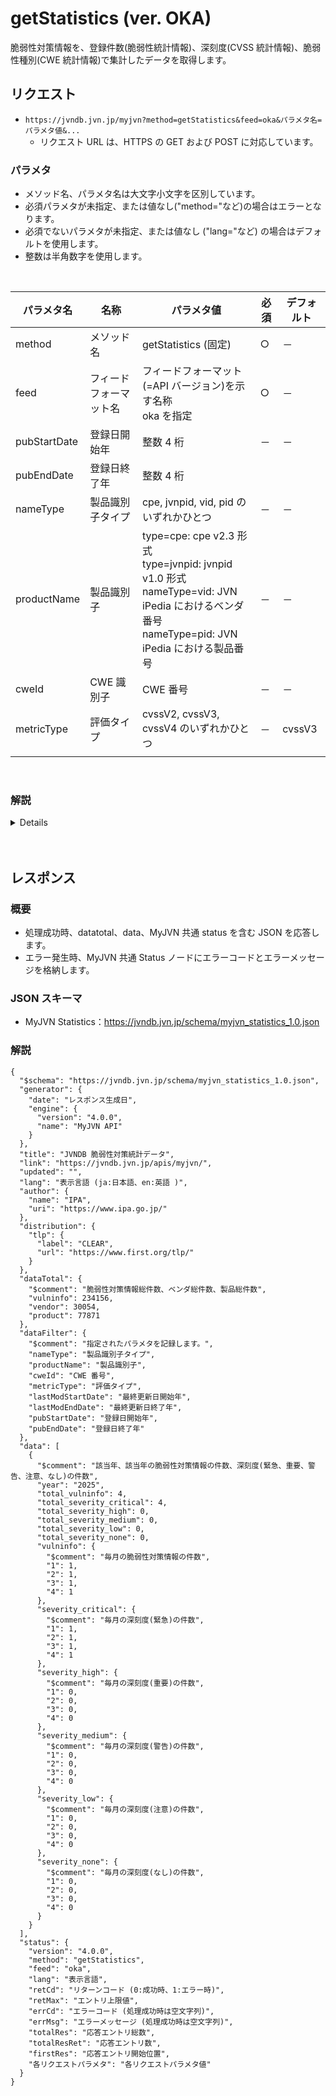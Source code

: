 # getStatistics (ver. OKA)

脆弱性対策情報を、登録件数(脆弱性統計情報)、深刻度(CVSS 統計情報)、脆弱性種別(CWE 統計情報)で集計したデータを取得します。

## リクエスト

- `https://jvndb.jvn.jp/myjvn?method=getStatistics&feed=oka&パラメタ名=パラメタ値&...`
  - リクエスト URL は、HTTPS の GET および POST に対応しています。

### パラメタ

- メソッド名、パラメタ名は大文字小文字を区別しています。
- 必須パラメタが未指定、または値なし("method="など)の場合はエラーとなります。
- 必須でないパラメタが未指定、または値なし ("lang="など) の場合はデフォルトを使用します。
- 整数は半角数字を使用します。

 <br>

| パラメタ名   | 名称                   | パラメタ値                                                                                                                                                | 必須 | デフォルト |
| ------------ | ---------------------- | --------------------------------------------------------------------------------------------------------------------------------------------------------- | ---- | ---------- |
| method       | メソッド名             | getStatistics (固定)                                                                                                                                      | ○    | －         |
| feed         | フィードフォーマット名 | フィードフォーマット(=API バージョン)を示す名称 <br> oka を指定                                                                                           | ○    | －         |
| pubStartDate | 登録日開始年           | 整数 4 桁                                                                                                                                                 | －   | －         |
| pubEndDate   | 登録日終了年           | 整数 4 桁                                                                                                                                                 |
| nameType     | 製品識別子タイプ       | cpe, jvnpid, vid, pid のいずれかひとつ                                                                                                                    | －   | －         |
| productName  | 製品識別子             | type=cpe: cpe v2.3 形式　<br> type=jvnpid: jvnpid v1.0 形式 <br>nameType=vid: JVN iPedia におけるベンダ番号 <br>nameType=pid: JVN iPedia における製品番号 | －   | －         |
| cweId        | CWE 識別子             | CWE 番号                                                                                                                                                  | －   | －         |
| metricType   | 評価タイプ             | cvssV2, cvssV3, cvssV4 のいずれかひとつ                                                                                                                   | －   | cvssV3     |
|              |

<br>

### 解説

<details>

#### デフォルト

該当パラメタに指定がない場合(パラメタ自体もしくはパラメタ値が未指定の場合)に MyJVN API 側で自動的に設定する値です。

- 必須パラメタ以外を指定しない場合には、pubStartDate=現在の年、metricType=cvssV3 を適用するため、CVSS Ver3 に関する、現在の年の 1 月～ 12 月分の統計情報を出力します。

- \[例\] 必須パラメタのみを指定して統計情報を取得したい場合  
   ( pubStartDate=現在の年, metricType=cvssv3 )  
   `https://jvndb.jvn.jp/myjvn?method=getStatistics&feed=oka`

<br>

#### pubStartDate & pubEndDate

登録日開始年、登録日終了年を指定します。

- pubStartDate の最小値は 1998
- pubStartDate のみの指定の場合には、登録日開始年以降、API 実行日までが対象となります。
- pubEndDate のみの指定の場合には、1998 年から登録日終了年以前が対象となります。
- \[例\] 登録日の期間を指定して統計情報を取得したい場合 (metricType=cvssV3)  
   `https://jvndb.jvn.jp/myjvn?method=getStatistics&feed=oka&pubStartDate=2005`  
   `https://jvndb.jvn.jp/myjvn?method=getStatistics&feed=oka&pubEndDate=2025`  
   `https://jvndb.jvn.jp/myjvn?method=getStatistics&feed=oka&pubStartDate=2005&pubEndDate=2025`

<br>

#### nameType

製品識別子タイプとして、\[ cpe \| jvnpid \| vid \| pid \]のいずれか一つを指定します。

<br>

#### productName & nameType=cpe

製品識別子として、CPE 製品識別子を指定します。

- productName & nameType, cweId, metricType, pubStartDate & pubEndDate は、組み合わせて使用できます。
- cpe:2.3{part}:{vendor}:{product}  
  {part}フィールド ... \[ h | o | a | \* \]  
  {vendor}:{product}フィールド ... CPE ベンダ名、製品名
- ワイルドカード(\*) 指定可、アスキー文字、大文字／小文字区別なし
- 複数指定は不可
- URL エンコードされたエスケープシーケンス
- \[例\] Apache HTTPD 全てのバージョンに関する統計情報を取得したい場合  
   ( lastModStartDate=現在の年, metricType=cvssV3 )  
   `https://jvndb.jvn.jp/myjvn?method=getStatistics&feed=oka&nameType=cpe&ProductName=cpe:2.3:a:apache:http_server`

<br>

#### cweId

CWE 識別子として、CWE 番号を指定します。

- productName & nameType, cweId, metricType, pubStartDate & pubEndDate は、組み合わせて使用できます。
- 複数指定は不可
- \[例\] CWE-79 に関する統計情報を取得したい場合 (pubStartDate=現在の年, metricType=cvssV3)  
   `https://jvndb.jvn.jp/myjvn?method=getStatistics&feed=oka&cweId=CWE-79`

<br>

#### metricType

評価タイプとして、\[ cvssV2 \| cvssV3 \| cvssV4 \]のいずれか一つを指定します。

- productName & nameType, cweId, metricType, pubStartDate & pubEndDate は、組み合わせて使用できます。
- \[例\] CVSS Ver4 に関する統計情報を取得したい場合 (pubStartDate=現在の年)  
   `https://jvndb.jvn.jp/myjvn?method=getStatistics&feed=oka&metricType=cvssV4`

</details>
<br>
<br>

## レスポンス

### 概要

- 処理成功時、datatotal、data、MyJVN 共通 status を含む JSON を応答します。
- エラー発生時、MyJVN 共通 Status ノードにエラーコードとエラーメッセージを格納します。

### JSON スキーマ

- MyJVN Statistics：https://jvndb.jvn.jp/schema/myjvn_statistics_1.0.json

### 解説

```
{
  "$schema": "https://jvndb.jvn.jp/schema/myjvn_statistics_1.0.json",
  "generator": {
    "date": "レスポンス生成日",
    "engine": {
      "version": "4.0.0",
      "name": "MyJVN API"
    }
  },
  "title": "JVNDB 脆弱性対策統計データ",
  "link": "https://jvndb.jvn.jp/apis/myjvn/",
  "updated": "",
  "lang": "表示言語 (ja:日本語、en:英語 )",
  "author": {
    "name": "IPA",
    "uri": "https://www.ipa.go.jp/"
  },
  "distribution": {
    "tlp": {
      "label": "CLEAR",
      "url": "https://www.first.org/tlp/"
    }
  },
  "dataTotal": {
    "$comment": "脆弱性対策情報総件数、ベンダ総件数、製品総件数",
    "vulninfo": 234156,
    "vendor": 30054,
    "product": 77871
  },
  "dataFilter": {
    "$comment": "指定されたパラメタを記録します。",
    "nameType": "製品識別子タイプ",
    "productName": "製品識別子",
    "cweId": "CWE 番号",
    "metricType": "評価タイプ",
    "lastModStartDate": "最終更新日開始年",
    "lastModEndDate": "最終更新日終了年",
    "pubStartDate": "登録日開始年",
    "pubEndDate": "登録日終了年"
  },
  "data": [
    {
      "$comment": "該当年、該当年の脆弱性対策情報の件数、深刻度(緊急、重要、警告、注意、なし)の件数",
      "year": "2025",
      "total_vulninfo": 4,
      "total_severity_critical": 4,
      "total_severity_high": 0,
      "total_severity_medium": 0,
      "total_severity_low": 0,
      "total_severity_none": 0,
      "vulninfo": {
        "$comment": "毎月の脆弱性対策情報の件数",
        "1": 1,
        "2": 1,
        "3": 1,
        "4": 1
      },
      "severity_critical": {
        "$comment": "毎月の深刻度(緊急)の件数",
        "1": 1,
        "2": 1,
        "3": 1,
        "4": 1
      },
      "severity_high": {
        "$comment": "毎月の深刻度(重要)の件数",
        "1": 0,
        "2": 0,
        "3": 0,
        "4": 0
      },
      "severity_medium": {
        "$comment": "毎月の深刻度(警告)の件数",
        "1": 0,
        "2": 0,
        "3": 0,
        "4": 0
      },
      "severity_low": {
        "$comment": "毎月の深刻度(注意)の件数",
        "1": 0,
        "2": 0,
        "3": 0,
        "4": 0
      },
      "severity_none": {
        "$comment": "毎月の深刻度(なし)の件数",
        "1": 0,
        "2": 0,
        "3": 0,
        "4": 0
      }
    }
  ],
  "status": {
    "version": "4.0.0",
    "method": "getStatistics",
    "feed": "oka",
    "lang": "表示言語",
    "retCd": "リターンコード (0:成功時、1:エラー時)",
    "retMax": "エントリ上限値",
    "errCd": "エラーコード (処理成功時は空文字列)",
    "errMsg": "エラーメッセージ (処理成功時は空文字列)",
    "totalRes": "応答エントリ総数",
    "totalResRet": "応答エントリ数",
    "firstRes": "応答エントリ開始位置",
    "各リクエストパラメタ": "各リクエストパラメタ値"
  }
}
```
